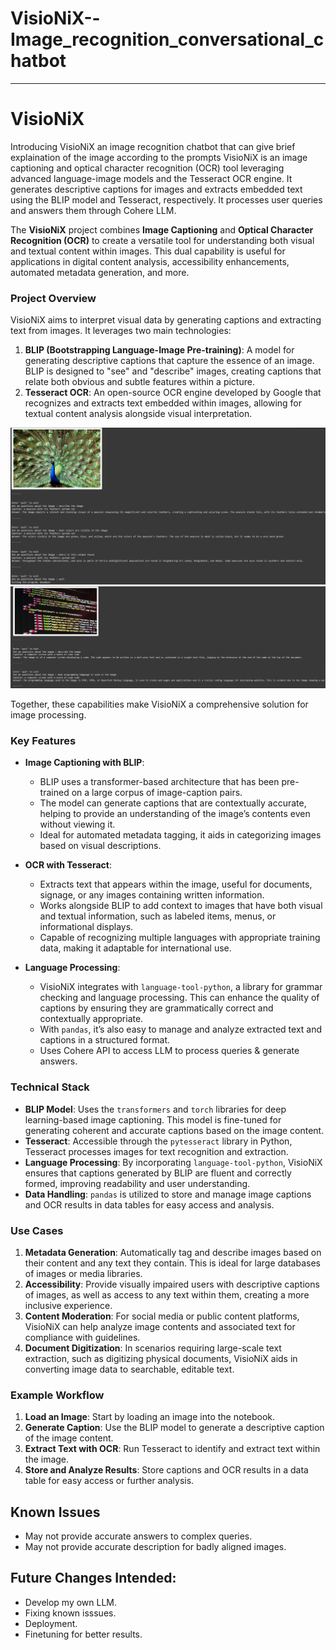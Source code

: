 # VisioNiX--Image_recognition_conversational_chatbot
---

# VisioNiX
Introducing VisioNiX an image recognition chatbot that can give brief explaination of the image according to the prompts
VisioNiX is an image captioning and optical character recognition (OCR) tool leveraging advanced language-image models and the Tesseract OCR engine. It generates descriptive captions for images and extracts embedded text using the BLIP model and Tesseract, respectively. It processes user queries and answers them through Cohere LLM.

The **VisioNiX** project combines **Image Captioning** and **Optical Character Recognition (OCR)** to create a versatile tool for understanding both visual and textual content within images. This dual capability is useful for applications in digital content analysis, accessibility enhancements, automated metadata generation, and more.

### Project Overview

VisioNiX aims to interpret visual data by generating captions and extracting text from images. It leverages two main technologies:

1. **BLIP (Bootstrapping Language-Image Pre-training)**: A model for generating descriptive captions that capture the essence of an image. BLIP is designed to "see" and "describe" images, creating captions that relate both obvious and subtle features within a picture.
2. **Tesseract OCR**: An open-source OCR engine developed by Google that recognizes and extracts text embedded within images, allowing for textual content analysis alongside visual interpretation.

![Project Screenshot](demo1.png)
![Project Screenshot](demo2.png)


Together, these capabilities make VisioNiX a comprehensive solution for image processing.

### Key Features

- **Image Captioning with BLIP**:
  - BLIP uses a transformer-based architecture that has been pre-trained on a large corpus of image-caption pairs.
  - The model can generate captions that are contextually accurate, helping to provide an understanding of the image’s contents even without viewing it.
  - Ideal for automated metadata tagging, it aids in categorizing images based on visual descriptions.

- **OCR with Tesseract**:
  - Extracts text that appears within the image, useful for documents, signage, or any images containing written information.
  - Works alongside BLIP to add context to images that have both visual and textual information, such as labeled items, menus, or informational displays.
  - Capable of recognizing multiple languages with appropriate training data, making it adaptable for international use.

- **Language Processing**:
  - VisioNiX integrates with `language-tool-python`, a library for grammar checking and language processing. This can enhance the quality of captions by ensuring they are grammatically correct and contextually appropriate.
  - With `pandas`, it’s also easy to manage and analyze extracted text and captions in a structured format.
  - Uses Cohere API to access LLM to process queries & generate answers.

### Technical Stack

- **BLIP Model**: Uses the `transformers` and `torch` libraries for deep learning-based image captioning. This model is fine-tuned for generating coherent and accurate captions based on the image content.
- **Tesseract**: Accessible through the `pytesseract` library in Python, Tesseract processes images for text recognition and extraction. 
- **Language Processing**: By incorporating `language-tool-python`, VisioNiX ensures that captions generated by BLIP are fluent and correctly formed, improving readability and user understanding.
- **Data Handling**: `pandas` is utilized to store and manage image captions and OCR results in data tables for easy access and analysis.

### Use Cases

1. **Metadata Generation**: Automatically tag and describe images based on their content and any text they contain. This is ideal for large databases of images or media libraries.
2. **Accessibility**: Provide visually impaired users with descriptive captions of images, as well as access to any text within them, creating a more inclusive experience.
3. **Content Moderation**: For social media or public content platforms, VisioNiX can help analyze image contents and associated text for compliance with guidelines.
4. **Document Digitization**: In scenarios requiring large-scale text extraction, such as digitizing physical documents, VisioNiX aids in converting image data to searchable, editable text.

### Example Workflow

1. **Load an Image**: Start by loading an image into the notebook.
2. **Generate Caption**: Use the BLIP model to generate a descriptive caption of the image content.
3. **Extract Text with OCR**: Run Tesseract to identify and extract text within the image.
4. **Store and Analyze Results**: Store captions and OCR results in a data table for easy access or further analysis.

## Known Issues
- May not provide accurate answers to complex queries.
- May not provide accurate description for badly aligned images.

## Future Changes Intended:
- Develop my own LLM.
- Fixing known isssues.
- Deployment.
- Finetuning for better results.


